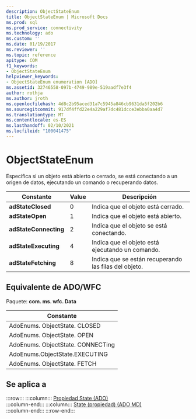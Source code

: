 ```yaml
---
description: ObjectStateEnum
title: ObjectStateEnum | Microsoft Docs
ms.prod: sql
ms.prod_service: connectivity
ms.technology: ado
ms.custom: ''
ms.date: 01/19/2017
ms.reviewer: ''
ms.topic: reference
apitype: COM
f1_keywords:
- ObjectStateEnum
helpviewer_keywords:
- ObjectStateEnum enumeration [ADO]
ms.assetid: 32746558-097b-4749-989e-519aadf7e3f4
author: rothja
ms.author: jroth
ms.openlocfilehash: 4d8c2b95aced31a7c5945a846cb9631da5f202b6
ms.sourcegitcommit: 917df4ffd22e4a229af7dc481dcce3ebba0aa4d7
ms.translationtype: MT
ms.contentlocale: es-ES
ms.lasthandoff: 02/10/2021
ms.locfileid: "100041475"
---
```

# <a name="objectstateenum"></a>ObjectStateEnum
Especifica si un objeto está abierto o cerrado, se está conectando a un origen de datos, ejecutando un comando o recuperando datos.  
  
|Constante|Value|Descripción|  
|--------------|-----------|-----------------|  
|**adStateClosed**|0|Indica que el objeto está cerrado.|  
|**adStateOpen**|1|Indica que el objeto está abierto.|  
|**adStateConnecting**|2|Indica que el objeto se está conectando.|  
|**adStateExecuting**|4|Indica que el objeto está ejecutando un comando.|  
|**adStateFetching**|8|Indica que se están recuperando las filas del objeto.|  
  
## <a name="adowfc-equivalent"></a>Equivalente de ADO/WFC  
 Paquete: **com. ms. wfc. Data**  
  
|Constante|  
|--------------|  
|AdoEnums. ObjectState. CLOSED|  
|AdoEnums. ObjectState. OPEN|  
|AdoEnums. ObjectState. CONNECTing|  
|AdoEnums.ObjectState.EXECUTING|  
|AdoEnums. ObjectState. FETCH|  
  
## <a name="applies-to"></a>Se aplica a  

:::row:::
    :::column:::
        [Propiedad State (ADO)](./state-property-ado.md)  
    :::column-end:::
    :::column:::
        [State (propiedad) (ADO MD)](../ado-md-api/state-property-ado-md.md)  
    :::column-end:::
:::row-end:::